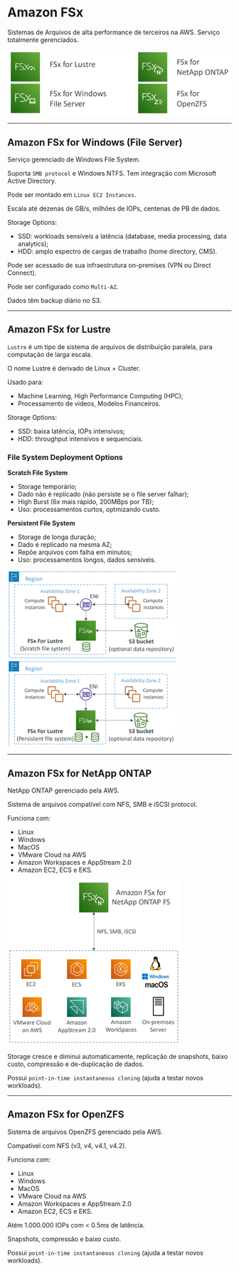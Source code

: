# Amazon FSx

Sistemas de Arquivos de alta performance de terceiros na AWS.
Serviço totalmente gerenciados.

![](./imagens/fsx.png)

---

## Amazon FSx for Windows (File Server)

Serviço gerenciado de Windows File System.

Suporta `SMB protocol` e Windows NTFS. Tem integração com Microsoft Active Directory.

Pode ser montado em `Linux EC2 Instances`.

Escala até dezenas de GB/s, milhões de IOPs, centenas de PB de dados.

Storage Options:

* SSD: workloads sensíveis a latência (database, media processing, data analytics);
* HDD: amplo espectro de cargas de trabalho (home directory, CMS).

Pode ser acessado de sua infraestrutura on-premises (VPN ou Direct Connect).

Pode ser configurado como `Multi-AZ`.

Dados têm backup diário no S3.

---

## Amazon FSx for Lustre

`Lustre` é um tipo de sistema de arquivos de distribuição paralela, para computação de larga escala.

O nome Lustre é derivado de Linux + Cluster.

Usado para:

* Machine Learning, High Performance Computing (HPC);
* Processamento de videos, Modelos Financeiros.

Storage Options:

* SSD: baixa latência, IOPs intensivos;
* HDD: throughput intensivos e sequenciais.

### File System Deployment Options

**Scratch File System**

* Storage temporário;
* Dado não é replicado (não persiste se o file server falhar);
* High Burst (6x mais rápido, 200MBps por TB);
* Uso: processamentos curtos, optmizando custo.

**Persistent File System**

* Storage de longa duração;
* Dado é replicado na mesma AZ;
* Repõe arquivos com falha em minutos;
* Uso: processamentos longos, dados sensíveis.

![](./imagens/lustre.png)

---

## Amazon FSx for NetApp ONTAP

NetApp ONTAP gerenciado pela AWS.

Sistema de arquivos compatível com NFS, SMB e iSCSI protocol.

Funciona com:

* Linux
* Windows
* MacOS
* VMware Cloud na AWS
* Amazon Workspaces e AppStream 2.0
* Amazon EC2, ECS e EKS.

![](./imagens/netapp.png)

Storage cresce e diminui automaticamente, replicação de snapshots, baixo custo, compressão e de-duplicação de dados.

Possui `point-in-time instantaneous cloning` (ajuda a testar novos workloads).

---

## Amazon FSx for OpenZFS

Sistema de arquivos OpenZFS gerenciado pela AWS.

Compatível com NFS (v3, v4, v4.1, v4.2).

Funciona com:

* Linux
* Windows
* MacOS
* VMware Cloud na AWS
* Amazon Workspaces e AppStream 2.0
* Amazon EC2, ECS e EKS.

Atém 1.000.000 IOPs com < 0.5ms de latência.

Snapshots, compressão e baixo custo.

Possui `point-in-time instantaneous cloning` (ajuda a testar novos workloads).